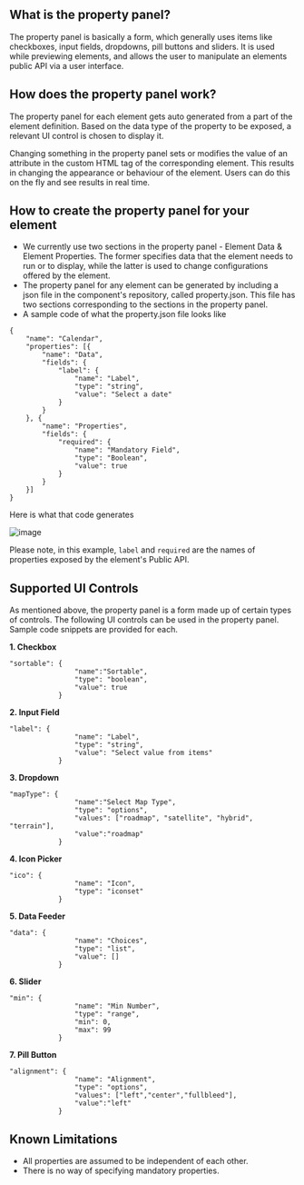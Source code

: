 ## What is the property panel?

The property panel is basically a form, which generally uses items like checkboxes, input fields, dropdowns, pill buttons and sliders. It is used while previewing elements, and allows the user to manipulate an elements public API via a user interface.

## How does the property panel work? 

The property panel for each element gets auto generated from a part of the element definition. Based on the data type of the  property to be exposed, a relevant UI control is chosen to display it.

Changing something in the property panel sets or modifies the value of an attribute in the custom HTML tag of the corresponding element. This results in changing the appearance or behaviour of the element. Users can do this on the fly and see results in real time.

## How to create the property panel for your element

* We currently use two sections in the property panel - Element Data & Element Properties. The former specifies data that the element needs to run or to display, while the latter is used to change configurations offered by the element.
* The property panel for any element can be generated by including a json file in the component's repository, called property.json. This file has two sections corresponding to the sections in the property panel.
* A sample code of what the property.json file looks like
```
{
    "name": "Calendar",
    "properties": [{
        "name": "Data",
        "fields": {
            "label": {
                "name": "Label",
                "type": "string",
                "value": "Select a date"
            }
        }
    }, {
        "name": "Properties",
        "fields": {
            "required": {
                "name": "Mandatory Field",
                "type": "Boolean",
                "value": true
            }
        }
    }]
}
```
Here is what that code generates

![image](https://cloud.githubusercontent.com/assets/1782334/11029975/e23778f0-86f0-11e5-9b4c-c51d4fead0c6.png)

Please note, in this example, `label` and `required` are the names of properties exposed by the element's Public API. 

## Supported UI Controls

As mentioned above, the property panel is a form made up of certain types of controls. The following UI controls can be used in the property panel. Sample code snippets are provided for each.

**1. Checkbox**

```
"sortable": {
                "name":"Sortable",
                "type": "boolean",
                "value": true
            }
```

**2. Input Field**
```
"label": {
                "name": "Label",
                "type": "string",
                "value": "Select value from items"
            }
```

**3. Dropdown**
```
"mapType": {
                "name":"Select Map Type",
                "type": "options",
                "values": ["roadmap", "satellite", "hybrid", "terrain"],
                "value":"roadmap"
            }
```

**4. Icon Picker**
```
"ico": {
                "name": "Icon",
                "type": "iconset"
            }
```

**5. Data Feeder**

```
"data": {
                "name": "Choices",
                "type": "list",
                "value": []
            }
```

**6. Slider**
```
"min": {
                "name": "Min Number",
                "type": "range",
                "min": 0,
                "max": 99
            }
```

**7. Pill Button**
```
"alignment": {
                "name": "Alignment",
                "type": "options",
                "values": ["left","center","fullbleed"],
                "value":"left"
            }
```

## Known Limitations
* All properties are assumed to be independent of each other.
* There is no way of specifying mandatory properties.
